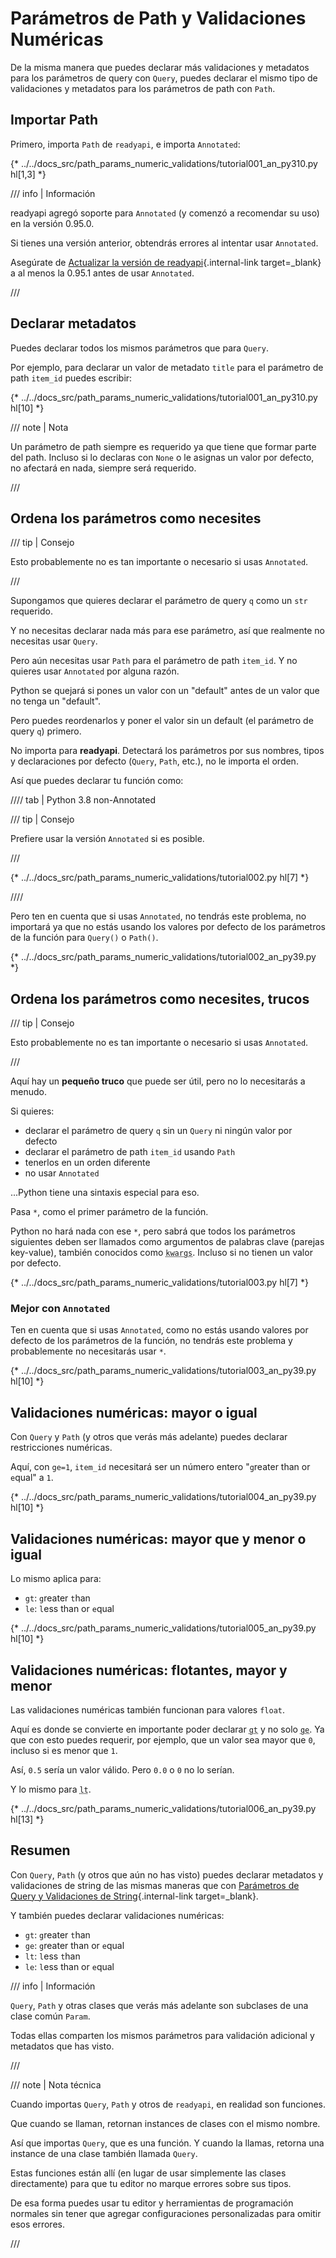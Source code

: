 # Parámetros de Path y Validaciones Numéricas

De la misma manera que puedes declarar más validaciones y metadatos para los parámetros de query con `Query`, puedes declarar el mismo tipo de validaciones y metadatos para los parámetros de path con `Path`.

## Importar Path

Primero, importa `Path` de `readyapi`, e importa `Annotated`:

{* ../../docs_src/path_params_numeric_validations/tutorial001_an_py310.py hl[1,3] *}

/// info | Información

readyapi agregó soporte para `Annotated` (y comenzó a recomendar su uso) en la versión 0.95.0.

Si tienes una versión anterior, obtendrás errores al intentar usar `Annotated`.

Asegúrate de [Actualizar la versión de readyapi](../deployment/versions.md#upgrading-the-readyapi-versions){.internal-link target=_blank} a al menos la 0.95.1 antes de usar `Annotated`.

///

## Declarar metadatos

Puedes declarar todos los mismos parámetros que para `Query`.

Por ejemplo, para declarar un valor de metadato `title` para el parámetro de path `item_id` puedes escribir:

{* ../../docs_src/path_params_numeric_validations/tutorial001_an_py310.py hl[10] *}

/// note | Nota

Un parámetro de path siempre es requerido ya que tiene que formar parte del path. Incluso si lo declaras con `None` o le asignas un valor por defecto, no afectará en nada, siempre será requerido.

///

## Ordena los parámetros como necesites

/// tip | Consejo

Esto probablemente no es tan importante o necesario si usas `Annotated`.

///

Supongamos que quieres declarar el parámetro de query `q` como un `str` requerido.

Y no necesitas declarar nada más para ese parámetro, así que realmente no necesitas usar `Query`.

Pero aún necesitas usar `Path` para el parámetro de path `item_id`. Y no quieres usar `Annotated` por alguna razón.

Python se quejará si pones un valor con un "default" antes de un valor que no tenga un "default".

Pero puedes reordenarlos y poner el valor sin un default (el parámetro de query `q`) primero.

No importa para **readyapi**. Detectará los parámetros por sus nombres, tipos y declaraciones por defecto (`Query`, `Path`, etc.), no le importa el orden.

Así que puedes declarar tu función como:

//// tab | Python 3.8 non-Annotated

/// tip | Consejo

Prefiere usar la versión `Annotated` si es posible.

///

{* ../../docs_src/path_params_numeric_validations/tutorial002.py hl[7] *}

////

Pero ten en cuenta que si usas `Annotated`, no tendrás este problema, no importará ya que no estás usando los valores por defecto de los parámetros de la función para `Query()` o `Path()`.

{* ../../docs_src/path_params_numeric_validations/tutorial002_an_py39.py *}

## Ordena los parámetros como necesites, trucos

/// tip | Consejo

Esto probablemente no es tan importante o necesario si usas `Annotated`.

///

Aquí hay un **pequeño truco** que puede ser útil, pero no lo necesitarás a menudo.

Si quieres:

* declarar el parámetro de query `q` sin un `Query` ni ningún valor por defecto
* declarar el parámetro de path `item_id` usando `Path`
* tenerlos en un orden diferente
* no usar `Annotated`

...Python tiene una sintaxis especial para eso.

Pasa `*`, como el primer parámetro de la función.

Python no hará nada con ese `*`, pero sabrá que todos los parámetros siguientes deben ser llamados como argumentos de palabras clave (parejas key-value), también conocidos como <abbr title="De: K-ey W-ord Arg-uments"><code>kwargs</code></abbr>. Incluso si no tienen un valor por defecto.

{* ../../docs_src/path_params_numeric_validations/tutorial003.py hl[7] *}

### Mejor con `Annotated`

Ten en cuenta que si usas `Annotated`, como no estás usando valores por defecto de los parámetros de la función, no tendrás este problema y probablemente no necesitarás usar `*`.

{* ../../docs_src/path_params_numeric_validations/tutorial003_an_py39.py hl[10] *}

## Validaciones numéricas: mayor o igual

Con `Query` y `Path` (y otros que verás más adelante) puedes declarar restricciones numéricas.

Aquí, con `ge=1`, `item_id` necesitará ser un número entero "`g`reater than or `e`qual" a `1`.

{* ../../docs_src/path_params_numeric_validations/tutorial004_an_py39.py hl[10] *}

## Validaciones numéricas: mayor que y menor o igual

Lo mismo aplica para:

* `gt`: `g`reater `t`han
* `le`: `l`ess than or `e`qual

{* ../../docs_src/path_params_numeric_validations/tutorial005_an_py39.py hl[10] *}

## Validaciones numéricas: flotantes, mayor y menor

Las validaciones numéricas también funcionan para valores `float`.

Aquí es donde se convierte en importante poder declarar <abbr title="greater than"><code>gt</code></abbr> y no solo <abbr title="greater than or equal"><code>ge</code></abbr>. Ya que con esto puedes requerir, por ejemplo, que un valor sea mayor que `0`, incluso si es menor que `1`.

Así, `0.5` sería un valor válido. Pero `0.0` o `0` no lo serían.

Y lo mismo para <abbr title="less than"><code>lt</code></abbr>.

{* ../../docs_src/path_params_numeric_validations/tutorial006_an_py39.py hl[13] *}

## Resumen

Con `Query`, `Path` (y otros que aún no has visto) puedes declarar metadatos y validaciones de string de las mismas maneras que con [Parámetros de Query y Validaciones de String](query-params-str-validations.md){.internal-link target=_blank}.

Y también puedes declarar validaciones numéricas:

* `gt`: `g`reater `t`han
* `ge`: `g`reater than or `e`qual
* `lt`: `l`ess `t`han
* `le`: `l`ess than or `e`qual

/// info | Información

`Query`, `Path` y otras clases que verás más adelante son subclases de una clase común `Param`.

Todas ellas comparten los mismos parámetros para validación adicional y metadatos que has visto.

///

/// note | Nota técnica

Cuando importas `Query`, `Path` y otros de `readyapi`, en realidad son funciones.

Que cuando se llaman, retornan instances de clases con el mismo nombre.

Así que importas `Query`, que es una función. Y cuando la llamas, retorna una instance de una clase también llamada `Query`.

Estas funciones están allí (en lugar de usar simplemente las clases directamente) para que tu editor no marque errores sobre sus tipos.

De esa forma puedes usar tu editor y herramientas de programación normales sin tener que agregar configuraciones personalizadas para omitir esos errores.

///
